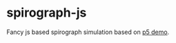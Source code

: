 # spirograph-js
Fancy js based spirograph simulation based on [p5 demo](https://p5js.org/examples/simulate-spirograph.html).
